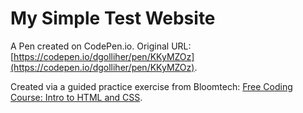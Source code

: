 # My Simple Test Website

A Pen created on CodePen.io. Original URL: [https://codepen.io/dgolliher/pen/KKyMZOz](https://codepen.io/dgolliher/pen/KKyMZOz).

Created via a guided practice exercise from Bloomtech: [Free Coding Course: Intro to HTML and CSS](https://learnworlds.bloomtech.com/course/beginning-your-coding-journey-html).
